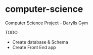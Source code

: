 # computer-science

Computer Science Project - Darylls Gym

TODO 

- Create database & Schema
- Create Front End app
